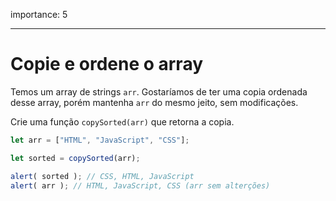 importance: 5

---

# Copie e ordene o array

Temos um array de strings `arr`. Gostaríamos de ter uma copia ordenada desse array, porém mantenha `arr` do mesmo jeito, sem modificações.

Crie uma função `copySorted(arr)` que retorna a copia.

```js
let arr = ["HTML", "JavaScript", "CSS"];

let sorted = copySorted(arr);

alert( sorted ); // CSS, HTML, JavaScript
alert( arr ); // HTML, JavaScript, CSS (arr sem alterções)
```
